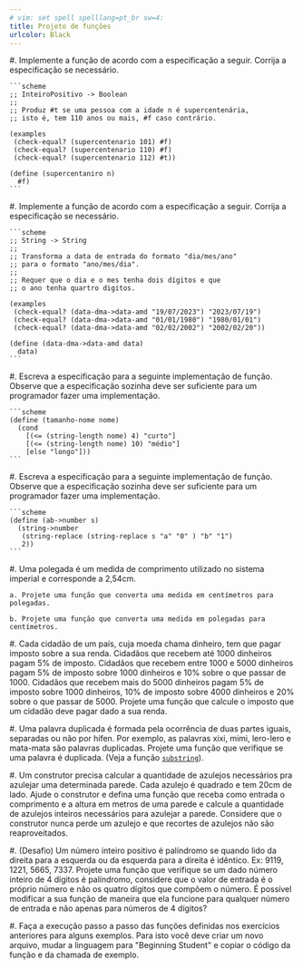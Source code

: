 ```yaml
---
# vim: set spell spelllang=pt_br sw=4:
title: Projeto de funções
urlcolor: Black
---
```


#. Implemente a função de acordo com a especificação a seguir. Corrija a especificação se necessário.

    ```scheme
    ;; InteiroPositivo -> Boolean
    ;;
    ;; Produz #t se uma pessoa com a idade n é supercentenária,
    ;; isto é, tem 110 anos ou mais, #f caso contrário.

    (examples
     (check-equal? (supercentenario 101) #f)
     (check-equal? (supercentenario 110) #f)
     (check-equal? (supercentenario 112) #t))

    (define (supercentaniro n)
      #f)
    ```

#. Implemente a função de acordo com a especificação a seguir. Corrija a especificação se necessário.

    ```scheme
    ;; String -> String
    ;;
    ;; Transforma a data de entrada do formato "dia/mes/ano"
    ;; para o formato "ano/mes/dia".
    ;;
    ;; Requer que o dia e o mes tenha dois dígitos e que
    ;; o ano tenha quartro digitos.

    (examples
     (check-equal? (data-dma->data-amd "19/07/2023") "2023/07/19")
     (check-equal? (data-dma->data-amd "01/01/1980") "1980/01/01")
     (check-equal? (data-dma->data-amd "02/02/2002") "2002/02/20"))

    (define (data-dma->data-amd data)
      data)
    ```

#. Escreva a especificação para a seguinte implementação de função. Observe que a especificação sozinha deve ser suficiente para um programador fazer uma implementação.

    ```scheme
    (define (tamanho-nome nome)
      (cond
        [(<= (string-length nome) 4) "curto"]
        [(<= (string-length nome) 10) "médio"]
        [else "longo"]))
    ```

#. Escreva a especificação para a seguinte implementação de função. Observe que a especificação sozinha deve ser suficiente para um programador fazer uma implementação.

    ```scheme
    (define (ab->number s)
      (string->number
       (string-replace (string-replace s "a" "0" ) "b" "1")
       2))
    ```

#. Uma polegada é um medida de comprimento utilizado no sistema imperial e corresponde a 2,54cm.

    a. Projete uma função que converta uma medida em centímetros para polegadas.

    b. Projete uma função que converta uma medida em polegadas para centímetros.

#. Cada cidadão de um país, cuja moeda chama dinheiro, tem que pagar imposto sobre a sua renda. Cidadãos que recebem até 1000 dinheiros pagam 5% de imposto. Cidadãos que recebem entre 1000 e 5000 dinheiros pagam 5% de imposto sobre 1000 dinheiros e 10% sobre o que passar de 1000. Cidadãos que recebem mais do 5000 dinheiros pagam 5% de imposto sobre 1000 dinheiros, 10% de imposto sobre 4000 dinheiros e 20% sobre o que passar de 5000. Projete uma função que calcule o imposto que um cidadão deve pagar dado a sua renda.

#. Uma palavra duplicada é formada pela ocorrência de duas partes iguais, separadas ou não por hífen. Por exemplo, as palavras xixi, mimi, lero-lero e mata-mata são palavras duplicadas. Projete uma função que verifique se uma palavra é duplicada. (Veja a função [`substring`](https://docs.racket-lang.org/reference/strings.html#%28def.\_%28%28quote.\_~23~25kernel%29.\_substring%29%29)).

#. Um construtor precisa calcular a quantidade de azulejos necessários pra azulejar uma determinada parede. Cada azulejo é quadrado e tem 20cm de lado. Ajude o construtor e defina uma função que receba como entrada o comprimento e a altura em metros de uma parede e calcule a quantidade de azulejos inteiros necessários para azulejar a parede. Considere que o construtor nunca perde um azulejo e que recortes de azulejos não são reaproveitados.

#. (Desafio) Um número inteiro positivo é palíndromo se quando lido da direita para a esquerda ou da esquerda para a direita é idêntico. Ex: 9119, 1221, 5665, 7337. Projete uma função que verifique se um dado número inteiro de 4 dígitos é palíndromo, considere que o valor de entrada é o próprio número e não os quatro dígitos que compõem o número. É possível modificar a sua função de maneira que ela funcione para qualquer número de entrada e não apenas para números de 4 dígitos?

#. Faça a execução passo a passo das funções definidas nos exercícios anteriores para alguns exemplos. Para isto você deve criar um novo arquivo, mudar a linguagem para "Beginning Student" e copiar o código da função e da chamada de exemplo.
